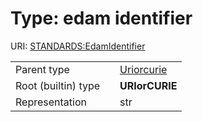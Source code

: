
# Type: edam identifier




URI: [STANDARDS:EdamIdentifier](https://w3id.org/bridge2ai/standards-schema/EdamIdentifier)

|  |  |  |
| --- | --- | --- |
| Parent type | | [Uriorcurie](types/Uriorcurie.md) |
| Root (builtin) type | | **URIorCURIE** |
| Representation | | str |
